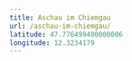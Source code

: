 ```yaml
---
title: Aschau im Chiemgau
url: /aschau-im-chiemgau/
latitude: 47.776499400000006
longitude: 12.3234179
---
```

